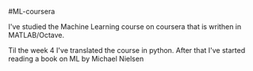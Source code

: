 #ML-coursera

I've studied the Machine Learning course on coursera that is writhen in MATLAB/Octave.

Til the week 4 I've translated the course in python. After that I've started reading a book on ML by Michael Nielsen


